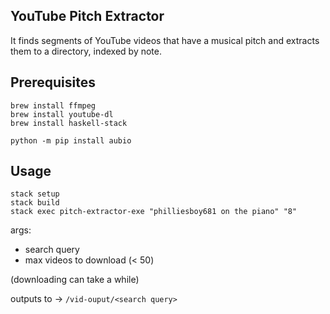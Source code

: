 YouTube Pitch Extractor
---

It finds segments of YouTube videos that have a musical pitch and extracts
them to a directory, indexed by note.


Prerequisites
----

	brew install ffmpeg
	brew install youtube-dl
    brew install haskell-stack

    python -m pip install aubio


Usage
----

    stack setup
    stack build
    stack exec pitch-extractor-exe "philliesboy681 on the piano" "8"


args:
- search query
- max videos to download (< 50)

(downloading can take a while)

outputs to -> `/vid-ouput/<search query>`
